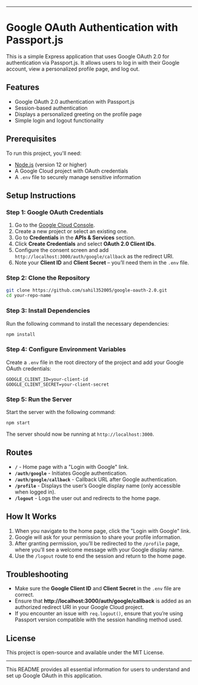 
---

# Google OAuth Authentication with Passport.js

This is a simple Express application that uses Google OAuth 2.0 for authentication via Passport.js. It allows users to log in with their Google account, view a personalized profile page, and log out.

## Features

- Google OAuth 2.0 authentication with Passport.js
- Session-based authentication
- Displays a personalized greeting on the profile page
- Simple login and logout functionality

## Prerequisites

To run this project, you'll need:

- [Node.js](https://nodejs.org/) (version 12 or higher)
- A Google Cloud project with OAuth credentials
- A `.env` file to securely manage sensitive information

## Setup Instructions

### Step 1: Google OAuth Credentials

1. Go to the [Google Cloud Console](https://console.cloud.google.com/).
2. Create a new project or select an existing one.
3. Go to **Credentials** in the **APIs & Services** section.
4. Click **Create Credentials** and select **OAuth 2.0 Client IDs**.
5. Configure the consent screen and add `http://localhost:3000/auth/google/callback` as the redirect URI.
6. Note your **Client ID** and **Client Secret** – you’ll need them in the `.env` file.

### Step 2: Clone the Repository

```bash
git clone https://github.com/sahil352005/google-oauth-2.0.git
cd your-repo-name
```

### Step 3: Install Dependencies

Run the following command to install the necessary dependencies:

```bash
npm install
```

### Step 4: Configure Environment Variables

Create a `.env` file in the root directory of the project and add your Google OAuth credentials:

```plaintext
GOOGLE_CLIENT_ID=your-client-id
GOOGLE_CLIENT_SECRET=your-client-secret
```

### Step 5: Run the Server

Start the server with the following command:

```bash
npm start
```

The server should now be running at `http://localhost:3000`.

## Routes

- **`/`** - Home page with a "Login with Google" link.
- **`/auth/google`** - Initiates Google authentication.
- **`/auth/google/callback`** - Callback URL after Google authentication.
- **`/profile`** - Displays the user’s Google display name (only accessible when logged in).
- **`/logout`** - Logs the user out and redirects to the home page.

## How It Works

1. When you navigate to the home page, click the "Login with Google" link.
2. Google will ask for your permission to share your profile information.
3. After granting permission, you’ll be redirected to the `/profile` page, where you’ll see a welcome message with your Google display name.
4. Use the `/logout` route to end the session and return to the home page.

## Troubleshooting

- Make sure the **Google Client ID** and **Client Secret** in the `.env` file are correct.
- Ensure that **http://localhost:3000/auth/google/callback** is added as an authorized redirect URI in your Google Cloud project.
- If you encounter an issue with `req.logout()`, ensure that you’re using Passport version compatible with the session handling method used.

## License

This project is open-source and available under the MIT License.

---

This README provides all essential information for users to understand and set up Google OAuth in this application.
